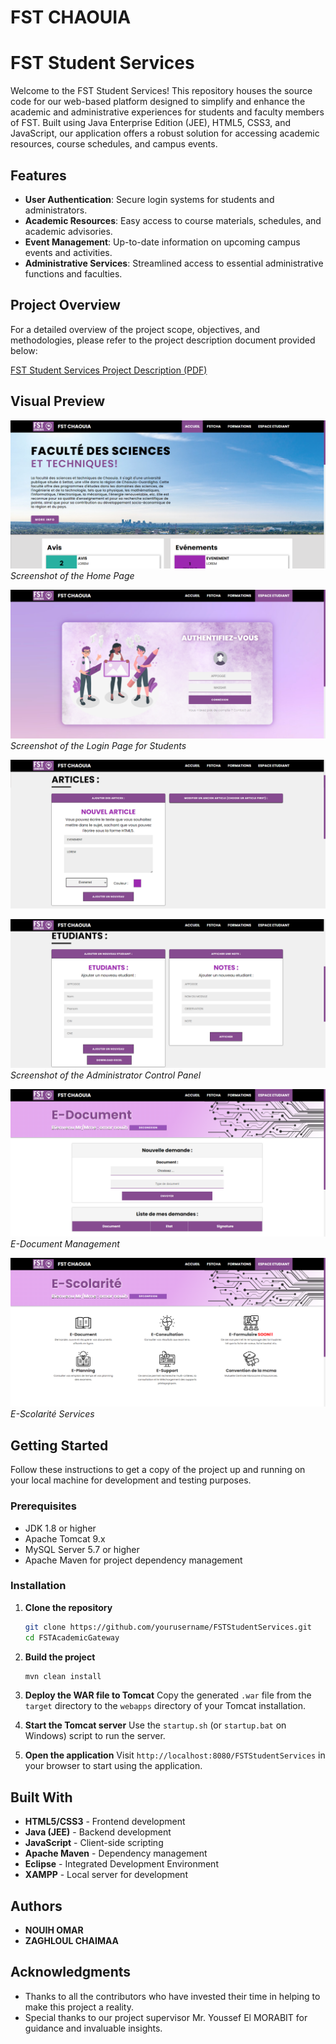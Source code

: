 # FST CHAOUIA
# FST Student Services

Welcome to the FST Student Services! This repository houses the source code for our web-based platform designed to simplify and enhance the academic and administrative experiences for students and faculty members of FST. Built using Java Enterprise Edition (JEE), HTML5, CSS3, and JavaScript, our application offers a robust solution for accessing academic resources, course schedules, and campus events.

## Features

- **User Authentication**: Secure login systems for students and administrators.
- **Academic Resources**: Easy access to course materials, schedules, and academic advisories.
- **Event Management**: Up-to-date information on upcoming campus events and activities.
- **Administrative Services**: Streamlined access to essential administrative functions and faculties.

## Project Overview

For a detailed overview of the project scope, objectives, and methodologies, please refer to the project description document provided below:

[FST Student Services Project Description (PDF)](https://github.com/OmarNouih/FSTStudentServices/blob/main/Description.pdf)


## Visual Preview

![Home Page](https://github.com/OmarNouih/FSTStudentServices/blob/main/WEB_SITE_IMAGES/3.png)
*Screenshot of the Home Page*

![Login Page](https://github.com/OmarNouih/FSTStudentServices/blob/main/WEB_SITE_IMAGES/4.png)
*Screenshot of the Login Page for Students*

![Admin Panel](https://github.com/OmarNouih/FSTStudentServices/blob/main/WEB_SITE_IMAGES/1.png)

![Admin Panel](https://github.com/OmarNouih/FSTStudentServices/blob/main/WEB_SITE_IMAGES/2.png)
*Screenshot of the Administrator Control Panel*

![E-Document Section](https://github.com/OmarNouih/FSTStudentServices/blob/main/WEB_SITE_IMAGES/5.png)
*E-Document Management*

![E-Scolarité Section](https://github.com/OmarNouih/FSTStudentServices/blob/main/WEB_SITE_IMAGES/6.png)
*E-Scolarité Services*

## Getting Started

Follow these instructions to get a copy of the project up and running on your local machine for development and testing purposes.

### Prerequisites

- JDK 1.8 or higher
- Apache Tomcat 9.x
- MySQL Server 5.7 or higher
- Apache Maven for project dependency management

### Installation

1. **Clone the repository**
   ```bash
   git clone https://github.com/yourusername/FSTStudentServices.git
   cd FSTAcademicGateway
   ```

2. **Build the project**
   ```bash
   mvn clean install
   ```

3. **Deploy the WAR file to Tomcat**
   Copy the generated `.war` file from the `target` directory to the `webapps` directory of your Tomcat installation.

4. **Start the Tomcat server**
   Use the `startup.sh` (or `startup.bat` on Windows) script to run the server.

5. **Open the application**
   Visit `http://localhost:8080/FSTStudentServices` in your browser to start using the application.

## Built With

- **HTML5/CSS3** - Frontend development
- **Java (JEE)** - Backend development
- **JavaScript** - Client-side scripting
- **Apache Maven** - Dependency management
- **Eclipse** - Integrated Development Environment
- **XAMPP** - Local server for development

## Authors

- **NOUIH OMAR**
- **ZAGHLOUL CHAIMAA**

## Acknowledgments

- Thanks to all the contributors who have invested their time in helping to make this project a reality.
- Special thanks to our project supervisor Mr. Youssef El MORABIT for guidance and invaluable insights.
